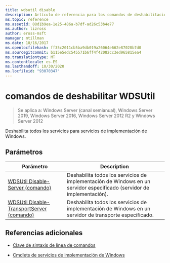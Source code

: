 ```yaml
---
title: wdsutil disable
description: Artículo de referencia para los comandos de deshabilitación de WDSUtil, que deshabilita todos los servicios para servicios de implementación de Windows.
ms.topic: reference
ms.assetid: 08d1b9ea-1e25-486a-b7df-ad26c53b4e77
ms.author: lizross
author: eross-msft
manager: mtillman
ms.date: 10/16/2017
ms.openlocfilehash: ff35c2011cb5ba9db019a26064e662e87028b7d0
ms.sourcegitcommit: b115e5edc545571b6ff4f42082cc3ed965815ea4
ms.translationtype: MT
ms.contentlocale: es-ES
ms.lasthandoff: 10/30/2020
ms.locfileid: "93070347"
---
```

# <a name="wdsutil-disable-commands"></a>comandos de deshabilitar WDSUtil

> Se aplica a: Windows Server (canal semianual), Windows Server 2019, Windows Server 2016, Windows Server 2012 R2 y Windows Server 2012

Deshabilita todos los servicios para servicios de implementación de Windows.

## <a name="parameters"></a>Parámetros

| Parámetro | Description |
|--|--|
| [WDSUtil Disable-Server (comando)](wdsutil-disable-server.md) | Deshabilita todos los servicios de implementación de Windows en un servidor especificado (servidor de implementación). |
| [WDSUtil Disable-TransportServer (comando)](wdsutil-disable-transportserver.md) | Deshabilita todos los servicios de implementación de Windows en un servidor de transporte especificado. |

## <a name="additional-references"></a>Referencias adicionales

- [Clave de sintaxis de línea de comandos](command-line-syntax-key.md)

- [Cmdlets de servicios de implementación de Windows](/powershell/module/wds)

